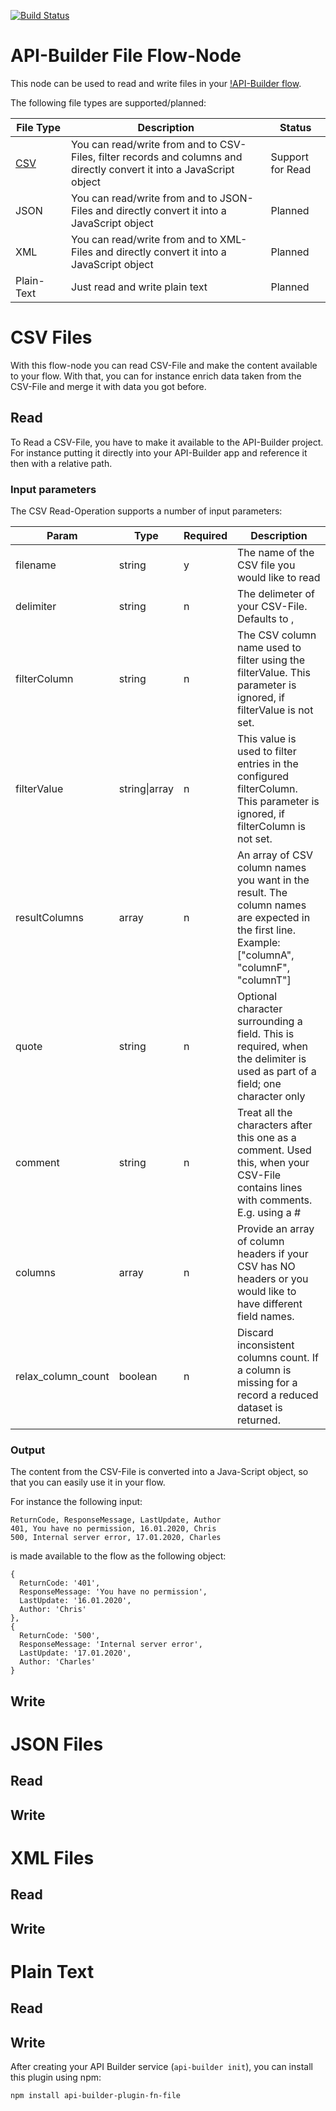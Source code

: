 [![Build Status](https://github.com/Axway-API-Builder-Ext/api-builder-extras/workflows/File%20Flow-Node%20Tests/badge.svg)](https://github.com/Axway-API-Builder-Ext/api-builder-extras/actions)

# API-Builder File Flow-Node

This node can be used to read and write files in your [!API-Builder flow][1].  

The following file types are supported/planned:   

| File&nbsp;Type   | Description | Status |
| ----------- | ----------- | ------ |
|[CSV](#csv-files)       |You can read/write from and to CSV-Files, filter records and columns and directly convert it into a JavaScript object |Support for Read|
|JSON      |You can read/write from and to JSON-Files and directly convert it into a JavaScript object |Planned|
|XML       |You can read/write from and to XML-Files and directly convert it into a JavaScript object |Planned|
|Plain-Text|Just read and write plain text|Planned|

# CSV Files

With this flow-node you can read CSV-File and make the content available to your flow. With that, you can for instance
enrich data taken from the CSV-File and merge it with data you got before.

## Read

To Read a CSV-File, you have to make it available to the API-Builder project. For instance putting it directly into your
API-Builder app and reference it then with a relative path.

### Input parameters

The CSV Read-Operation supports a number of input parameters:

| Param       | Type        | Required | Description |
| ----------- | ----------- | -------- | ----------- |
| filename          | string | y | The name of the CSV file you would like to read |
| delimiter         | string | n | The delimeter of your CSV-File. Defaults to , |
| filterColumn      | string | n | The CSV column name used to filter using the filterValue. This parameter is ignored, if filterValue is not set. |
| filterValue       | string\|array | n | This value is used to filter entries in the configured filterColumn. This parameter is ignored, if filterColumn is not set. |
| resultColumns     | array | n | An array of CSV column names you want in the result. The column names are expected in the first line. Example: ["columnA", "columnF", "columnT"] |
| quote             | string | n | Optional character surrounding a field. This is required, when the delimiter is used as part of a field; one character only |
| comment           | string | n | Treat all the characters after this one as a comment. Used this, when your CSV-File contains lines with comments. E.g. using a # |
| columns           | array | n | Provide an array of column headers if your CSV has NO headers or you would like to have different field names. |
| relax_column_count| boolean | n | Discard inconsistent columns count. If a column is missing for a record a reduced dataset is returned. |

### Output

The content from the CSV-File is converted into a Java-Script object, so that you can easily use it in your flow.   

For instance the following input:
```
ReturnCode, ResponseMessage, LastUpdate, Author
401, You have no permission, 16.01.2020, Chris
500, Internal server error, 17.01.2020, Charles
```
is made available to the flow as the following object:
```
{
  ReturnCode: '401',
  ResponseMessage: 'You have no permission',
  LastUpdate: '16.01.2020',
  Author: 'Chris'
},
{
  ReturnCode: '500',
  ResponseMessage: 'Internal server error',
  LastUpdate: '17.01.2020',
  Author: 'Charles'
}
```


## Write

# JSON Files

## Read

## Write

# XML Files

## Read

## Write

# Plain Text

## Read

## Write

After creating your API Builder service (`api-builder init`), you can install this plugin using npm:

```
npm install api-builder-plugin-fn-file
```

[1]: https://docs.axway.com/bundle/API_Builder_4x_allOS_en/page/api_builder_flows.html
[2]: https://docs.axway.com/bundle/API_Builder_4x_allOS_en/page/api_builder_getting_started_guide.html

[filter]: imgs/flownode-filter.png
[filter-include]: imgs/flownode-filter-include.png
[filter-exclude]: imgs/flownode-filter-exclude.png
